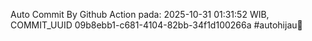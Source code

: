 Auto Commit By Github Action pada: 2025-10-31 01:31:52 WIB, COMMIT_UUID 09b8ebb1-c681-4104-82bb-34f1d100266a #autohijau🗿
